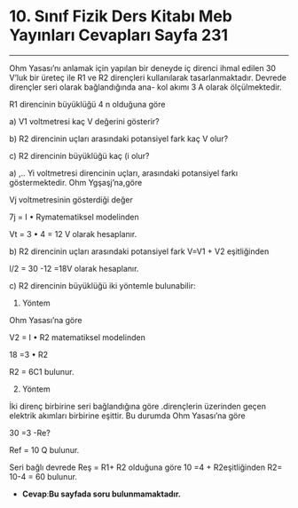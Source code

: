 # 10. Sınıf Fizik Ders Kitabı Meb Yayınları Cevapları Sayfa 231

---

Ohm Yasası’nı anlamak için yapılan bir deneyde iç direnci ihmal edilen 30 V’luk bir üreteç ile R1 ve R2 dirençleri kullanılarak tasarlanmaktadır. Devrede dirençler seri olarak bağlandığında ana- kol akımı 3 A olarak ölçülmektedir.

 R1 direncinin büyüklüğü 4 n olduğuna göre

 a) V1 voltmetresi kaç V değerini gösterir?

 b) R2 direncinin uçları arasındaki potansiyel fark kaç V olur?

 c) R2 direncinin büyüklüğü kaç (i olur?

a) ,.. Yi voltmetresi direncinin uçları, arasındaki potansiyel farkı göstermektedir. Ohm Ygşaşj’na,göre

 Vj voltmetresinin gösterdiği değer

 7j = I • Rymatematiksel modelinden

 Vt = 3 • 4 = 12 V olarak hesaplanır.

 b) R2 direncinin uçları arasındaki potansiyel fark V=V1 + V2 eşitliğinden

 l/2 = 30 -12 =18V olarak hesaplanır.

 c) R2 direncinin büyüklüğü iki yöntemle bulunabilir:

 1. Yöntem

 Ohm Yasası’na göre

 V2 = I • R2 matematiksel modelinden

 18 =3 • R2

 R2 = 6C1 bulunur.

 2. Yöntem

 İki direnç birbirine seri bağlandığına göre .dirençlerin üzerinden geçen elektrik akımları birbirine eşittir. Bu durumda Ohm Yasası’na göre

 30 =3 -Re?

 Ref = 10 Q bulunur.

 Seri bağlı devrede Reş = R1+ R2 olduğuna göre 10 =4 + R2eşitliğinden R2= 10-4 = 60 bulunur.

-   **Cevap**:**Bu sayfada soru bulunmamaktadır.**